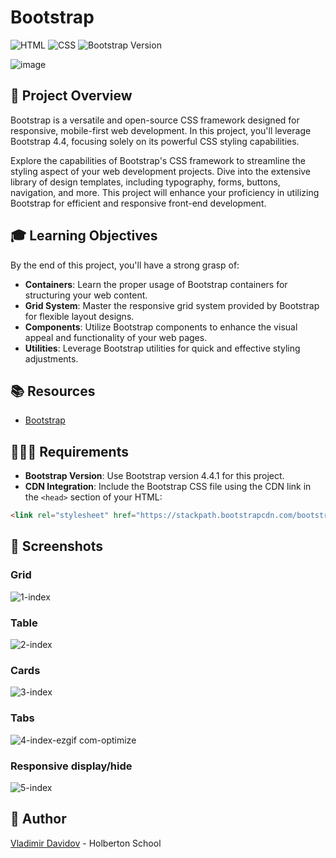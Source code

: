 # Bootstrap

![HTML](https://img.shields.io/badge/HTML-5-blue?style=for-the-badge&logo=html5&logoColor=white)
![CSS](https://img.shields.io/badge/CSS-3-blue?style=for-the-badge&logo=css3&logoColor=white)
![Bootstrap Version](https://img.shields.io/badge/Bootstrap-4.4.1-purple?style=for-the-badge&logo=bootstrap&logoColor=white)

![image](https://github.com/v-dav/holbertonschool-web_front_end/assets/115344057/1ccd0455-874d-49ba-97b2-fa1e217300e5)


## 🧐 Project Overview

Bootstrap is a versatile and open-source CSS framework designed for responsive, mobile-first web development. In this project, you'll leverage Bootstrap 4.4, focusing solely on its powerful CSS styling capabilities.

Explore the capabilities of Bootstrap's CSS framework to streamline the styling aspect of your web development projects. Dive into the extensive library of design templates, including typography, forms, buttons, navigation, and more. This project will enhance your proficiency in utilizing Bootstrap for efficient and responsive front-end development.

## 🎓 Learning Objectives

By the end of this project, you'll have a strong grasp of:

- **Containers**: Learn the proper usage of Bootstrap containers for structuring your web content.
- **Grid System**: Master the responsive grid system provided by Bootstrap for flexible layout designs.
- **Components**: Utilize Bootstrap components to enhance the visual appeal and functionality of your web pages.
- **Utilities**: Leverage Bootstrap utilities for quick and effective styling adjustments.

## 📚 Resources

- [Bootstrap](https://getbootstrap.com/docs/4.4/getting-started/introduction/)

## 🧑🏻‍💻 Requirements

- **Bootstrap Version**: Use Bootstrap version 4.4.1 for this project.
- **CDN Integration**: Include the Bootstrap CSS file using the CDN link in the `<head>` section of your HTML:

```html
<link rel="stylesheet" href="https://stackpath.bootstrapcdn.com/bootstrap/4.4.1/css/bootstrap.min.css" integrity="sha384-Vkoo8x4CGsO3+Hhxv8T/Q5PaXtkKtu6ug5TOeNV6gBiFeWPGFN9MuhOf23Q9Ifjh" crossorigin="anonymous">
```

## 📸 Screenshots
### Grid
![1-index](https://github.com/v-dav/holbertonschool-web_front_end/assets/115344057/7b0049b6-da34-413c-99fa-029069d7e29a)

### Table
![2-index](https://github.com/v-dav/holbertonschool-web_front_end/assets/115344057/826f630d-99aa-43e5-8335-c7eb13ca2199)

### Cards
![3-index](https://github.com/v-dav/holbertonschool-web_front_end/assets/115344057/180e1525-b6fd-45bb-bd45-7418c7b3a7d3)

### Tabs
![4-index-ezgif com-optimize](https://github.com/v-dav/holbertonschool-web_front_end/assets/115344057/66449823-9da6-48eb-8aca-12081dcfc82b)

### Responsive display/hide
![5-index](https://github.com/v-dav/holbertonschool-web_front_end/assets/115344057/a2d08c11-777c-4911-8b30-87d4aa050365)


##  🙇 Author

[Vladimir Davidov](https://github.com/v-dav) - Holberton School
